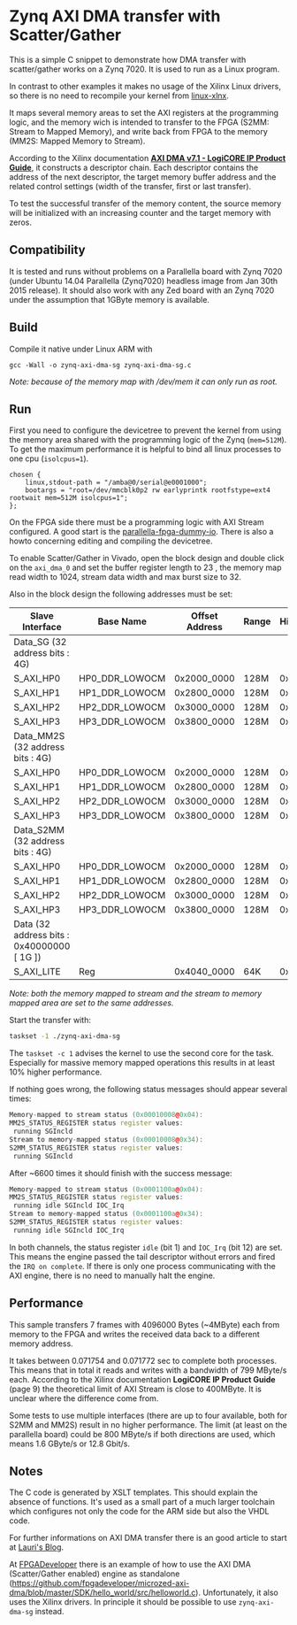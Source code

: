 # Zynq AXI DMA transfer with Scatter/Gather

This is a simple C snippet to demonstrate how DMA transfer with scatter/gather works on a Zynq 7020. It is used to run as a Linux program. 

In contrast to other examples it makes no usage of the Xilinx Linux drivers, so there is no need to recompile your kernel from [linux-xlnx](https://github.com/Xilinx/linux-xlnx).

It maps several memory areas to set the AXI registers at the programming logic, and the memory wich is intended to transfer to the FPGA (S2MM: Stream to Mapped Memory), and write back from FPGA to the memory (MM2S: Mapped Memory to Stream). 

According to the Xilinx documentation [**AXI DMA v7.1 - LogiCORE IP Product Guide**](http://www.xilinx.com/support/documentation/ip_documentation/axi_dma/v7_1/pg021_axi_dma.pdf), it constructs a descriptor chain. Each descriptor contains the address of the next descriptor, the target memory buffer address and the related control settings (width of the transfer, first or last transfer).

To test the successful transfer of the memory content, the source memory will be initialized with an increasing counter and the target memory with zeros.  

## Compatibility 

It is tested and runs without problems on a Parallella board with Zynq 7020 (under Ubuntu 14.04 Parallella (Zynq7020) headless image from Jan 30th 2015 release). It should also work with any Zed board with an Zynq 7020 under the assumption that 1GByte memory is available.

## Build  

Compile it native under Linux ARM with 

```
gcc -Wall -o zynq-axi-dma-sg zynq-axi-dma-sg.c
```

*Note: because of the memory map with /dev/mem it can only run as root.*

## Run

First you need to configure the devicetree to prevent the kernel from using the memory area shared with the programming logic of the Zynq (`mem=512M`). To get the maximum performance it is helpful to bind all linux processes to one cpu (`isolcpus=1`).

```text
chosen {
	linux,stdout-path = "/amba@0/serial@e0001000";
	bootargs = "root=/dev/mmcblk0p2 rw earlyprintk rootfstype=ext4 rootwait mem=512M isolcpus=1";
};
```

On the FPGA side there must be a programming logic with AXI Stream configured. A good start is the [parallella-fpga-dummy-io](https://github.com/Kirill888/parallella-fpga-dummy-io). There is also a howto concerning editing and compiling the devicetree. 

To enable Scatter/Gather in Vivado, open the block design and double click on the `axi_dma_0` and set the buffer register length to 23 , the memory map read width to 1024, stream data width and max burst size to 32.

Also in the block design the following addresses must be set:

| Slave Interface| Base Name|  Offset Address |	 Range	| High Address|
| -------------|-------------|-------------|-------------|-------------|
| Data_SG (32 address bits : 4G)|
| S_AXI_HP0	| HP0_DDR_LOWOCM	| 0x2000_0000	| 128M	| 0x27FF_FFFF|
| S_AXI_HP1	| HP1_DDR_LOWOCM	| 0x2800_0000	| 128M	| 0x2FFF_FFFF|
| S_AXI_HP2	| HP2_DDR_LOWOCM	| 0x3000_0000	| 128M	| 0x37FF_FFFF|
| S_AXI_HP3	| HP3_DDR_LOWOCM	| 0x3800_0000	| 128M	| 0x3FFF_FFFF|
| Data_MM2S (32 address bits : 4G)|
| S_AXI_HP0	| HP0_DDR_LOWOCM	| 0x2000_0000	| 128M	| 0x27FF_FFFF|
| S_AXI_HP1	| HP1_DDR_LOWOCM	| 0x2800_0000	| 128M	| 0x2FFF_FFFF|
| S_AXI_HP2	| HP2_DDR_LOWOCM	| 0x3000_0000	| 128M	| 0x37FF_FFFF|
| S_AXI_HP3	| HP3_DDR_LOWOCM	| 0x3800_0000	| 128M	| 0x3FFF_FFFF|
| Data_S2MM (32 address bits : 4G)|
| S_AXI_HP0	| HP0_DDR_LOWOCM	| 0x2000_0000	| 128M	| 0x27FF_FFFF|
| S_AXI_HP1	| HP1_DDR_LOWOCM	| 0x2800_0000	| 128M	| 0x2FFF_FFFF|
| S_AXI_HP2	| HP2_DDR_LOWOCM	| 0x3000_0000	| 128M	| 0x37FF_FFFF|
| S_AXI_HP3	| HP3_DDR_LOWOCM	| 0x3800_0000	| 128M	| 0x3FFF_FFFF|
| Data (32 address bits : 0x40000000 [ 1G ])|
| S_AXI_LITE| Reg               | 0x4040_0000	| 64K	| 0x4040_FFFF|

*Note: both the memory mapped to stream and the stream to memory mapped area are set to the same addresses.*

Start the transfer with:

```bash
taskset -1 ./zynq-axi-dma-sg
```

The `taskset -c 1` advises the kernel to use the second core for the task. Especially for massive memory mapped operations this results in at least 10% higher performance. 

If nothing goes wrong, the following status messages should appear several times:

```cpp
Memory-mapped to stream status (0x00010008@0x04):
MM2S_STATUS_REGISTER status register values:
 running SGIncld
Stream to memory-mapped status (0x00010008@0x34):
S2MM_STATUS_REGISTER status register values:
 running SGIncld
```

After ~6600 times it should finish with the success message:

```cpp
Memory-mapped to stream status (0x0001100a@0x04):
MM2S_STATUS_REGISTER status register values:
 running idle SGIncld IOC_Irq
Stream to memory-mapped status (0x0001100a@0x34):
S2MM_STATUS_REGISTER status register values:
 running idle SGIncld IOC_Irq
```

In both channels, the status register `idle` (bit 1) and `ÌOC_Irq` (bit 12) are set. This means the engine passed the tail descriptor without errors and fired the `IRQ on complete`. If there is only one process communicating with the AXI engine, there is no need to manually halt the engine.  


## Performance

This sample transfers 7 frames with 4096000 Bytes (~4MByte) each from memory to the FPGA and writes the received data back to a different memory address.

It takes between 0.071754 and 0.071772 sec to complete both processes. This means that in total it reads and writes with a bandwidth of 799 MByte/s each. According to the Xilinx documentation **LogiCORE IP Product Guide** (page 9) the theoretical limit of AXI Stream is close to 400MByte. It is unclear where the difference come from.

Some tests to use multiple interfaces (there are up to four available, both for S2MM and MM2S) result in no higher performance. The limit (at least on the parallella board) could be 800 MByte/s if both directions are used, which means 1.6 GByte/s or 12.8 Gbit/s.  


## Notes

The C code is generated by XSLT templates. This should explain the absence of functions. It's  used as a small part of a much larger toolchain which configures not only the code for the ARM side but also the VHDL code. 

For further informations on AXI DMA transfer there is an good article to start at [Lauri's Blog](http://lauri.võsandi.com/hdl/zynq/xilinx-dma.html). 

At [FPGADeveloper](http://www.fpgadeveloper.com/2014/08/using-the-axi-dma-in-vivado.html) there is an example of how to use the AXI DMA (Scatter/Gather enabled) engine as standalone  (https://github.com/fpgadeveloper/microzed-axi-dma/blob/master/SDK/hello_world/src/helloworld.c). Unfortunately, it also uses the Xilinx drivers. In principle it should be possible to use `zynq-axi-dma-sg` instead.


